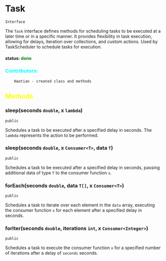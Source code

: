 
# Task
`Interface`

The `Task` interface defines methods for scheduling tasks to be executed at a later time or in a specific manner. It provides flexibility in task execution, allowing for delays, iteration over collections, and custom actions. Used by TaskScheduler to schedule tasks for execution.

#### status: <span style="color:green;">done</span>
### <span style="color:cyan;">Contributors:</span>
<!-- List contributors and their contributions here. For example: -->
```
    Haotian - created class and methods
```
## <span style="color:yellow;">Methods</span>

### sleep(seconds `double`, x `lambda`)
`public`

Schedules a task to be executed after a specified delay in seconds. The `lambda` represents the action to be performed.

### sleep(seconds `double`, x `Consumer<T>`, data `T`)
`public`

Schedules a task to be executed after a specified delay in seconds, passing additional data of type `T` to the consumer function `x`.

### forEach(seconds `double`, data `T[]`, x `Consumer<T>`)
`public`

Schedules a task to iterate over each element in the `data` array, executing the consumer function `x` for each element after a specified delay in seconds.

### forIter(seconds `double`, iterations `int`, x `Consumer<Integer>`)
`public`

Schedules a task to execute the consumer function `x` for a specified number of iterations after a delay of `seconds` seconds.


